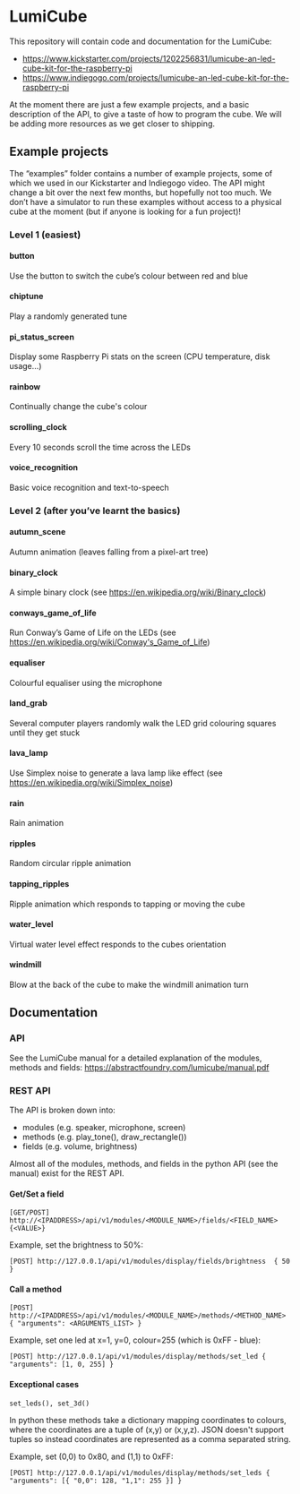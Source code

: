 # LumiCube

This repository will contain code and documentation for the LumiCube:
* https://www.kickstarter.com/projects/1202256831/lumicube-an-led-cube-kit-for-the-raspberry-pi
* https://www.indiegogo.com/projects/lumicube-an-led-cube-kit-for-the-raspberry-pi

At the moment there are just a few example projects, and a basic description of the API, to give a taste of how to program the cube. We will be adding more resources as we get closer to shipping.

## Example projects

The “examples” folder contains a number of example projects, some of which we used in our Kickstarter and Indiegogo video. The API might change a bit over the next few months, but hopefully not too much. We don’t have a simulator to run these examples without access to a physical cube at the moment (but if anyone is looking for a fun project)!

### Level 1 (easiest)

#### button
Use the button to switch the cube’s colour between red and blue

#### chiptune
Play a randomly generated tune

#### pi_status_screen
Display some Raspberry Pi stats on the screen (CPU temperature, disk usage...)

#### rainbow
Continually change the cube's colour

#### scrolling_clock
Every 10 seconds scroll the time across the LEDs

#### voice_recognition
Basic voice recognition and text-to-speech

### Level 2 (after you’ve learnt the basics)

#### autumn_scene
Autumn animation (leaves falling from a pixel-art tree)

#### binary_clock
A simple binary clock (see https://en.wikipedia.org/wiki/Binary_clock)

#### conways_game_of_life
Run Conway’s Game of Life on the LEDs (see https://en.wikipedia.org/wiki/Conway's_Game_of_Life)

#### equaliser
Colourful equaliser using the microphone

#### land_grab
Several computer players randomly walk the LED grid colouring squares until they get stuck

#### lava_lamp
Use Simplex noise to generate a lava lamp like effect (see https://en.wikipedia.org/wiki/Simplex_noise)

#### rain
Rain animation

#### ripples
Random circular ripple animation

#### tapping_ripples
Ripple animation which responds to tapping or moving the cube

#### water_level
Virtual water level effect responds to the cubes orientation

#### windmill
Blow at the back of the cube to make the windmill animation turn

## Documentation

### API

See the LumiCube manual for a detailed explanation of the modules, methods and fields:
https://abstractfoundry.com/lumicube/manual.pdf


### REST API

The API is broken down into:
- modules (e.g. speaker, microphone, screen)
- methods (e.g. play_tone(), draw_rectangle())
- fields  (e.g. volume, brightness)

Almost all of the modules, methods, and fields in the python API (see the manual) exist for the REST API. 

#### Get/Set a field

```
[GET/POST] http://<IPADDRESS>/api/v1/modules/<MODULE_NAME>/fields/<FIELD_NAME>  {<VALUE>}
```

Example, set the brightness to 50%:

```
[POST] http://127.0.0.1/api/v1/modules/display/fields/brightness  { 50 }
```


#### Call a method

```
[POST] http://<IPADDRESS>/api/v1/modules/<MODULE_NAME>/methods/<METHOD_NAME> { "arguments": <ARGUMENTS_LIST> }
```

Example, set one led at x=1, y=0, colour=255 (which is 0xFF - blue):

```
[POST] http://127.0.0.1/api/v1/modules/display/methods/set_led { "arguments": [1, 0, 255] }
```


#### Exceptional cases

`set_leds(), set_3d()`

In python these methods take a dictionary mapping coordinates to colours, where the coordinates are a tuple of (x,y) or (x,y,z).
JSON doesn't support tuples so instead coordinates are represented as a comma separated string.

Example, set (0,0) to 0x80, and (1,1) to 0xFF:

```
[POST] http://127.0.0.1/api/v1/modules/display/methods/set_leds { "arguments": [{ "0,0": 128, "1,1": 255 }] }
```
